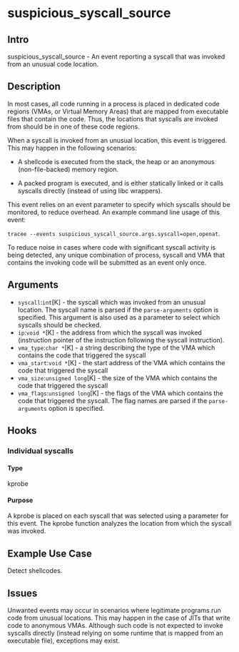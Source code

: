 # suspicious_syscall_source

## Intro

suspicious_syscall_source - An event reporting a syscall that was invoked from an unusual code location.

## Description

In most cases, all code running in a process is placed in dedicated code regions (VMAs, or Virtual Memory Areas) that are mapped from executable files that contain the code. Thus, the locations that syscalls are invoked from should be in one of these code regions.

When a syscall is invoked from an unusual location, this event is triggered. This may happen in the following scenarios:

- A shellcode is executed from the stack, the heap or an anonymous (non-file-backed) memory region.

- A packed program is executed, and is either statically linked or it calls syscalls directly (instead of using libc wrappers).

This event relies on an event parameter to specify which syscalls should be monitored, to reduce overhead. An example command line usage of this event:

`tracee --events suspicious_syscall_source.args.syscall=open,openat`.

To reduce noise in cases where code with significant syscall activity is being detected, any unique combination of process, syscall and VMA that contains the invoking code will be submitted as an event only once.

## Arguments

* `syscall`:`int`[K] - the syscall which was invoked from an unusual location. The syscall name is parsed if the `parse-arguments` option is specified. This argument is also used as a parameter to select which syscalls should be checked.
* `ip`:`void *`[K] - the address from which the syscall was invoked (instruction pointer of the instruction following the syscall instruction).
* `vma_type`:`char *`[K] - a string describing the type of the VMA which contains the code that triggered the syscall
* `vma_start`:`void *`[K] - the start address of the VMA which contains the code that triggered the syscall
* `vma_size`:`unsigned long`[K] - the size of the VMA which contains the code that triggered the syscall
* `vma_flags`:`unsigned long`[K] - the flags of the VMA which contains the code that triggered the syscall. The flag names are parsed if the `parse-arguments` option is specified.

## Hooks

### Individual syscalls

#### Type

kprobe

#### Purpose

A kprobe is placed on each syscall that was selected using a parameter for this event. The kprobe function analyzes the location from which the syscall was invoked.

## Example Use Case

Detect shellcodes.

## Issues

Unwanted events may occur in scenarios where legitimate programs run code from unusual locations. This may happen in the case of JITs that write code to anonymous VMAs. Although such code is not expected to invoke syscalls directly (instead relying on some runtime that is mapped from an executable file), exceptions may exist.
